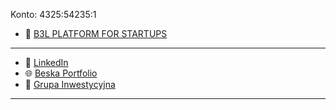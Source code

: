 Konto: 4325:54235:1

- 💼 [B3L PLATFORM FOR STARTUPS](https://b3l.space)
---
- 💼 [LinkedIn](https://www.linkedin.com/in/antonibeska/)
- 🌐 [Beska Portfolio](https://beska.org/)
- 💼 [Grupa Inwestycyjna](https://beska.org)
---

